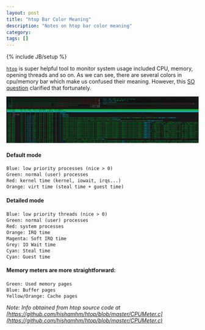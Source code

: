 ```yaml
---
layout: post
title: "htop Bar Color Meaning"
description: "Notes on htop bar color meaning"
category: 
tags: []
---
```

{% include JB/setup %}

[```htop```](https://hisham.hm/htop/) is super helpful tool to monitor system usage included CPU, memory, opening threads and so on. As we can see, there are several colors in cpu/memory bar which make us confused their meaning. However, this [SO question](https://serverfault.com/questions/180711/what-exactly-do-the-colors-in-htop-status-bars-mean) clarified that fortunately.

![htop-screenshot](https://raw.githubusercontent.com/hugo53/hugo53.github.io/master/images/htop-screenshot.png)

#### Default mode

    Blue: low priority processes (nice > 0)
    Green: normal (user) processes
    Red: kernel time (kernel, iowait, irqs...)
    Orange: virt time (steal time + guest time)

#### Detailed mode

    Blue: low priority threads (nice > 0)
    Green: normal (user) processes
    Red: system processes
    Orange: IRQ time
    Magenta: Soft IRQ time
    Grey: IO Wait time
    Cyan: Steal time
    Cyan: Guest time

#### Memory meters are more straightforward:

    Green: Used memory pages
    Blue: Buffer pages
    Yellow/Orange: Cache pages

_Note: Info obtained from htop source code at [https://github.com/hishamhm/htop/blob/master/CPUMeter.c](https://github.com/hishamhm/htop/blob/master/CPUMeter.c)_